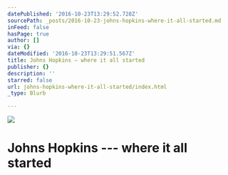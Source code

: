 ```yaml
---
datePublished: '2016-10-23T13:29:52.728Z'
sourcePath: _posts/2016-10-23-johns-hopkins-where-it-all-started.md
inFeed: false
hasPage: true
author: []
via: {}
dateModified: '2016-10-23T13:29:51.567Z'
title: Johns Hopkins — where it all started
publisher: {}
description: ''
starred: false
url: johns-hopkins-where-it-all-started/index.html
_type: Blurb

---
```

![](https://the-grid-user-content.s3-us-west-2.amazonaws.com/cc58ac44-4d54-406e-8626-8d700317086a.jpg)

# Johns Hopkins --- where it all started